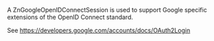 A ZnGoogleOpenIDConnectSession is used to support Google specific extensions of the OpenID Connect standard.

See https://developers.google.com/accounts/docs/OAuth2Login
